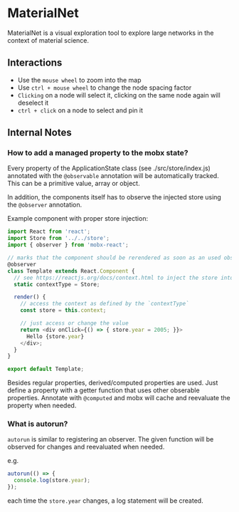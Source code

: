MaterialNet
===========

MaterialNet is a visual exploration tool to explore large networks in the context of material science.


Interactions
------------

* Use the `mouse wheel` to zoom into the map
* Use `ctrl + mouse wheel` to change the node spacing factor
* `Clicking` on a node will select it, clicking on the same node again will deselect it
* `ctrl + click` on a node to select and pin it



Internal Notes
--------------


### How to add a managed property to the mobx state?

Every property of the ApplicationState class (see ./src/store/index.js) annotated with the `@observable` annotation will be automatically tracked. This can be a primitive value, array or object.

In addition, the components itself has to observe the injected store using the `@observer` annotation. 

Example component with proper store injection:

```js
import React from 'react';
import Store from '../../store';
import { observer } from 'mobx-react';

// marks that the component should be rerendered as soon as an used observable property of the store has changed
@observer
class Template extends React.Component {
  // see https://reactjs.org/docs/context.html to inject the store into this component
  static contextType = Store;

  render() {
    // access the context as defined by the `contextType`
    const store = this.context;

    // just access or change the value
    return <div onClick={() => { store.year = 2005; }}>
      Hello {store.year}
    </div>;
  }
}

export default Template;
```

Besides regular properties, derived/computed properties are used. Just define a property with a getter function that uses other obserable properties. Annotate with `@computed` and mobx will cache and reevaluate the property when needed.


### What is autorun?

`autorun` is similar to registering an observer. The given function will be observed for changes and reevaluated when needed. 

e.g.
```js
autorun(() => {
  console.log(store.year);
});
```

each time the `store.year` changes, a log statement will be created.
